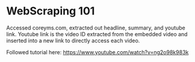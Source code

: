 # WebScraping 101

Accessed coreyms.com, extracted out headline, summary, and youtube link. Youtube link is the video ID extracted from the embedded video and inserted into a new link to directly access each video.

Followed tutorial here: https://www.youtube.com/watch?v=ng2o98k983k